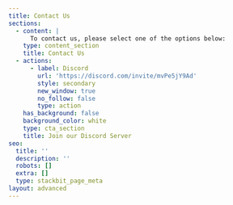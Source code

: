 ```yaml
---
title: Contact Us
sections:
  - content: |
      To contact us, please select one of the options below:
    type: content_section
    title: Contact Us
  - actions:
      - label: Discord
        url: 'https://discord.com/invite/mvPe5jY9Ad'
        style: secondary
        new_window: true
        no_follow: false
        type: action
    has_background: false
    background_color: white
    type: cta_section
    title: Join our Discord Server
seo:
  title: ''
  description: ''
  robots: []
  extra: []
  type: stackbit_page_meta
layout: advanced
---
```

